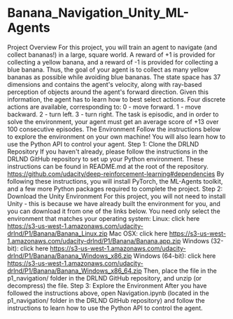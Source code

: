 # Banana_Navigation_Unity_ML-Agents
Project Overview For this project, you will train an agent to navigate (and collect bananas!) in a large, square world.  A reward of +1 is provided for collecting a yellow banana, and a reward of -1 is provided for collecting a blue banana. Thus, the goal of your agent is to collect as many yellow bananas as possible while avoiding blue bananas.  The state space has 37 dimensions and contains the agent's velocity, along with ray-based perception of objects around the agent's forward direction. Given this information, the agent has to learn how to best select actions. Four discrete actions are available, corresponding to:  0 - move forward. 1 - move backward. 2 - turn left. 3 - turn right. The task is episodic, and in order to solve the environment, your agent must get an average score of +13 over 100 consecutive episodes.   The Environment Follow the instructions below to explore the environment on your own machine! You will also learn how to use the Python API to control your agent.  Step 1: Clone the DRLND Repository If you haven't already, please follow the instructions in the DRLND GitHub repository to set up your Python environment. These instructions can be found in README.md at the root of the repository. https://github.com/udacity/deep-reinforcement-learning#dependencies By following these instructions, you will install PyTorch, the ML-Agents toolkit, and a few more Python packages required to complete the project.   Step 2: Download the Unity Environment For this project, you will not need to install Unity - this is because we have already built the environment for you, and you can download it from one of the links below. You need only select the environment that matches your operating system:  Linux: click here https://s3-us-west-1.amazonaws.com/udacity-drlnd/P1/Banana/Banana_Linux.zip Mac OSX: click here https://s3-us-west-1.amazonaws.com/udacity-drlnd/P1/Banana/Banana.app.zip Windows (32-bit): click here https://s3-us-west-1.amazonaws.com/udacity-drlnd/P1/Banana/Banana_Windows_x86.zip Windows (64-bit): click here https://s3-us-west-1.amazonaws.com/udacity-drlnd/P1/Banana/Banana_Windows_x86_64.zip Then, place the file in the p1_navigation/ folder in the DRLND GitHub repository, and unzip (or decompress) the file.   Step 3: Explore the Environment After you have followed the instructions above, open Navigation.ipynb (located in the p1_navigation/ folder in the DRLND GitHub repository) and follow the instructions to learn how to use the Python API to control the agent.
